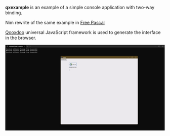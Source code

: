 **qxexample** is an example of a simple console application with two-way binding.

Nim rewrite of the same example in [Free Pascal](https://github.com/webui-dev/pascal-webui/tree/main/examples/qxexample)

[Qooxdoo](https://github.com/qooxdoo/qooxdoo) universal JavaScript framework is used to generate the interface in the browser.

![](data_binding.png)
